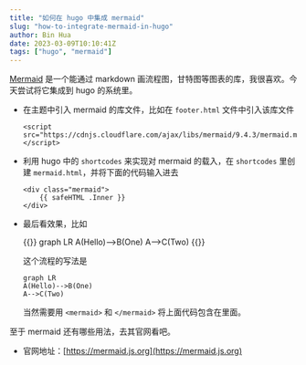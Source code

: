 ```yaml
---
title: "如何在 hugo 中集成 mermaid"
slug: "how-to-integrate-mermaid-in-hugo"
author: Bin Hua
date: 2023-03-09T10:10:41Z
tags: ["hugo", "mermaid"]
---
```


[Mermaid](http://mermaid.js.org/) 是一个能通过 markdown 画流程图，甘特图等图表的库，我很喜欢。今天尝试将它集成到 hugo 的系统里。

- 在主题中引入 mermaid 的库文件，比如在 `footer.html` 文件中引入该库文件

    ```
    <script src="https://cdnjs.cloudflare.com/ajax/libs/mermaid/9.4.3/mermaid.min.js"></script>
    ```

- 利用 hugo 中的 `shortcodes` 来实现对 mermaid 的载入，在 `shortcodes` 里创建 `mermaid.html`，并将下面的代码输入进去

    ```
    <div class="mermaid"> 
        {{ safeHTML .Inner }}
    </div>
    ```

- 最后看效果，比如

    {{<mermaid>}}
    graph LR
    A(Hello)-->B(One)
    A-->C(Two)
    {{</mermaid>}}

    这个流程的写法是

    ```
    graph LR
    A(Hello)-->B(One)
    A-->C(Two)
    ```

    当然需要用 `<mermaid>` 和 `</mermaid>` 将上面代码包含在里面。

至于 mermaid 还有哪些用法，去其官网看吧。

- 官网地址：[https://mermaid.js.org](https://mermaid.js.org)